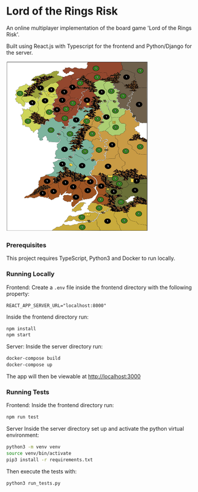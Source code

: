 # Lord of the Rings Risk 

An online multiplayer implementation of the board game 'Lord of the Rings Risk'.

Built using React.js with Typescript for the frontend and Python/Django for the server.

<img src='./public/gameplay-example.png' alt='gameplay image' width='375' height='450'>

### Prerequisites
This project requires TypeScript, Python3 and Docker to run locally. 

### Running Locally

Frontend: 
Create a `.env` file inside the frontend directory with the following property:
```
REACT_APP_SERVER_URL="localhost:8000"
```

Inside the frontend directory run:
```zsh
npm install
npm start
```

Server:
Inside the server directory run:
```zsh
docker-compose build
docker-compose up
```

The app will then be viewable at [http://localhost:3000](http://localhost:3000) 


### Running Tests
Frontend:
Inside the frontend directory run:
```zsh
npm run test
```

Server
Inside the server directory set up and activate the python virtual environment:
```zsh
python3 -m venv venv
source venv/bin/activate
pip3 install -r requirements.txt
```

Then execute the tests with:
```zsh
python3 run_tests.py
```
